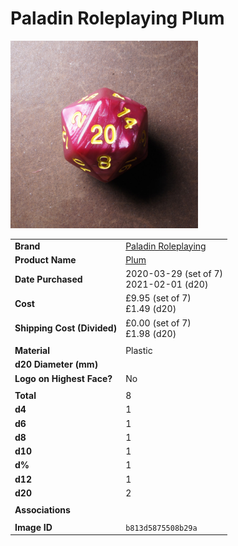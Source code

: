 # Paladin Roleplaying Plum

<img src="https://raw.githubusercontent.com/jesskelsall/astarus-images/main/dice/b813d5875508b29a.jpg" height="300" />

|||
| --- | --- |
| **Brand** | [Paladin Roleplaying](https://paladinroleplaying.com/) |
| **Product Name** | [Plum](https://paladinroleplaying.com/collections/single-color-pearl-dice/products/paladin-roleplaying-purple-pearl-dnd-dice-polyhedral-set-plum) |
| **Date Purchased** | 2020-03-29 (set of 7)<br>2021-02-01 (d20) |
| **Cost** | £9.95 (set of 7)<br>£1.49 (d20) |
| **Shipping Cost (Divided)** | £0.00 (set of 7)<br>£1.98 (d20) |
||
| **Material** | Plastic |
| **d20 Diameter (mm)** | |
| **Logo on Highest Face?** | No |
||
| **Total** | 8 |
| **d4** | 1 |
| **d6** | 1 |
| **d8** | 1 |
| **d10** | 1 |
| **d%** | 1 |
| **d12** | 1 |
| **d20** | 2 |
||
| **Associations** | |
||
| **Image ID** | `b813d5875508b29a` |
